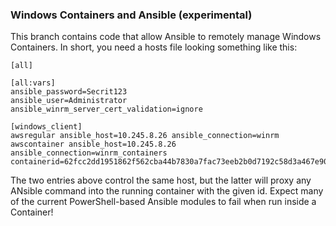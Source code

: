 ### Windows Containers and Ansible (experimental)

This branch contains code that allow Ansible to remotely manage Windows Containers. In short, you need a hosts file looking something like this:

```
[all]

[all:vars]
ansible_password=Secrit123
ansible_user=Administrator
ansible_winrm_server_cert_validation=ignore

[windows_client]
awsregular ansible_host=10.245.8.26 ansible_connection=winrm
awscontainer ansible_host=10.245.8.26 ansible_connection=winrm_containers containerid=62fcc2dd1951862f562cba44b7830a7fac73eeb2b0d7192c58d3a467e902143f
```

The two entries above control the same host, but the latter will proxy any ANsible command into the running container with the given id.
Expect many of the current PowerShell-based Ansible modules to fail when run inside a Container!